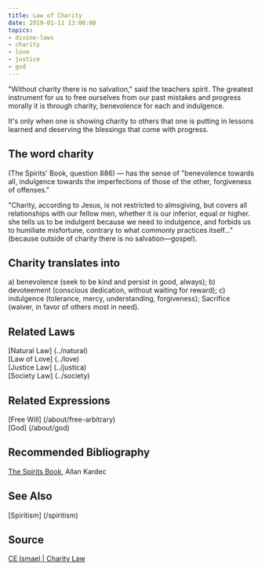 ```yaml
---
title: Law of Charity
date: 2019-01-11 13:00:00
topics: 
- divine-laws
- charity
- love
- justice
- god
---
```


"Without charity there is no salvation," said the teachers spirit. The
greatest instrument for us to free ourselves from our past mistakes and progress
morally it is through charity, benevolence for each and indulgence. 

It's only when one is showing charity to others that one is putting in
lessons learned and deserving the blessings that come with progress. 

## The word charity
(The Spirits' Book, question 886) — has the sense of "benevolence towards
all, indulgence towards the imperfections of those of the other, forgiveness of offenses." 

"Charity, according to Jesus, is not restricted to almsgiving, but covers all
relationships with our fellow men, whether it is our inferior, equal
or higher. she tells us to be indulgent because we need to
indulgence, and forbids us to humiliate misfortune, contrary to what commonly
practices itself..." (because outside of charity there is no salvation—gospel).

## Charity translates into
a) benevolence (seek to be kind and persist in good, always); 
b) devoteement (conscious dedication, without waiting for reward); 
c) indulgence (tolerance, mercy, understanding, forgiveness); Sacrifice
(waiver, in favor of others most in need).

## Related Laws
[Natural Law] (../natural)  
[Law of Love] (../love)  
[Justice Law] (../justica)  
[Society Law] (../society)  

## Related Expressions
[Free Will] (/about/free-arbitrary)  
[God] (/about/god)

## Recommended Bibliography
[The Spirits Book](/books/spirits-book), Allan Kardec  

## See Also
[Spiritism] (/spiritism)

## Source
[CE Ismael | Charity Law](https://www.ceismael.com.br/download/apostila/apost1.htm)

